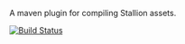 A maven plugin for compiling Stallion assets.

[![Build Status](https://travis-ci.org/StallionCMS/stallion-assets-maven.svg?branch=master)](https://travis-ci.org/StallionCMS/stallion-assets-maven)
